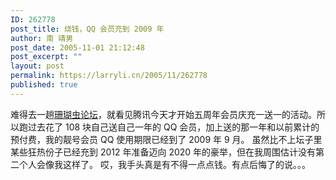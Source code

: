 ```yaml
---
ID: 262778
post_title: 烧钱，QQ 会员充到 2009 年
author: 南 靖男
post_date: 2005-11-01 21:12:48
post_excerpt: ""
layout: post
permalink: https://larryli.cn/2005/11/262778
published: true
---
```

难得去一趟<a href="http://bbs.soff.net">珊瑚虫论坛</a>，就看见腾讯今天才开始五周年会员庆充一送一的活动。所以跑过去花了 108 块自己送自己一年的 QQ 会员，加上送的那一年和以前累计的预付费，我的靓号会员 QQ 使用期限已经到了 2009 年 9 月。
虽然比不上坛子里某些狂热份子已经充到 2012 年准备迈向 2020 年的豪举，但在我周围估计没有第二个人会像我这样了。
哎，我手头真是有不得一点点钱。有点后悔了的说。。。